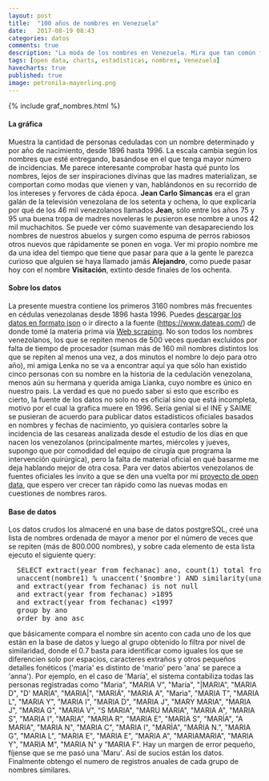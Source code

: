 ```yaml
---
layout: post
title:  "100 años de nombres en Venezuela"
date:   2017-08-19 08:43
categories: datos
comments: true
description: "La moda de los nombres en Venezuela. Mira que tan común fue tu nombre entre los años 1896 y 1996"
tags: [open data, charts, estadísticas, nombres, Venezuela]
havecharts: true
published: true
image: petronila-mayerling.png
---
```


{% include graf_nombres.html %}

<h4>La gráfica</h4>
Muestra la cantidad de personas ceduladas con un nombre determinado y por año de nacimiento, desde 1896 hasta 1996. La escala cambia según los nombres que esté entregando, basándose en el que tenga mayor número de incidencias. Me parece interesante comprobar hasta qué punto los nombres, lejos de ser inspiraciones divinas que las madres materializan, se comportan como modas que vienen y van, hablándonos en su recorrido de los intereses y fervores de cáda época. <b>Jean Carlo Simancas</b> era el gran galán de la televisión venezolana de los setenta y ochena, lo que explicaría por qué de los 46 mil venezolanos llamados <b>Jean</b>, sólo entre los años 75 y 95 una buena tropa de madres noveleras le pusieron ese nombre a unos 42 mil muchachitos. Se puede ver cómo suavemente van desapareciendo los nombres de nuestros abuelos y surgen como espuma de perros rabiosos otros nuevos que rápidamente se ponen en voga. Ver mi propio nombre me da una idea del tiempo que tiene que pasar para que a la gente le parezca curioso que alguien se haya llamado jamás <b>Alejandro</b>, como puede pasar hoy con el nombre <b>Visitación</b>, extinto desde finales de los ochenta.

<h4>Sobre los datos
<a href="/data/nombres-venezuela-anual.json" title="Descarga los datos de la gráfica"><i class="fa fa-table" aria-hidden="true"></i></a>&nbsp;
<a href="https://www.dateas.com" title="Funente de los datos"><i class="fa fa-file-text-o" aria-hidden="true"></i></a></h4>
La presente muestra contiene los primeros 3160 nombres más frecuentes en cédulas venezolanas desde 1896 hasta 1996. Puedes <a href="/data/nombres-venezuela-anual.json">descargar los datos en formato json</a> o ir directo a la fuente (<a href="https://www.dateas.com/">https://www.dateas.com/</a>) de donde tomé la materia prima vía
<a href="{% post_url 2017-06-16-PHP-scraping %}">Web scraping</a>. No son todos los nombres venezolanos, los que se repiten menos de 500 veces quedan excluidos por falta de tiempo de procesador (suman más de 160 mil nombres distintos los que se repiten al menos una vez, a dos minutos el nombre lo dejo para otro año), mi amiga Lenka no se va a encontrar aquí ya que sólo han existido cinco personas con su nombre en la historia de la cedulación venezolana, menos aún su hermana y querida amiga Lianka, cuyo nombre es único en nuestro pais. La verdad es que no puedo saber si esto que escribo es cierto, la fuente de los datos no solo no es oficial sino que está incompleta, motivo por el cual la grafica muere en 1996. Sería genial si el INE y SAIME se pusieran de acuerdo para publicar datos estadísticos oficiales basados en nombres y fechas de nacimiento, yo quisiera contarles sobre la incidencia de las cesareas analizada desde el estudio de los días en que nacen los venezolanos (principalmente martes, miércoles y jueves, supongo que por comodidad del equipo de cirugía que programa la intervención quirúrgica), pero la falta de material oficial en qué basarme me deja hablando mejor de otra cosa. Para ver datos abiertos venezolanos de fuentes oficiales les invito a que se den una vuelta por mi <a href="{% post_url 2017-08-04-datos-abiertos %}">proyecto de open data</a>, que espero ver crecer tan rápido como las nuevas modas en cuestiones de nombres raros.
<br/>
<h4>Base de datos</h4>
Los datos crudos los almacené en una base de datos postgreSQL, creé una lista de nombres ordenada de mayor a menor por el número de veces que se repiten (más de 800.000 nombres), y sobre cada elemento de esta lista ejecuto el siguiente query:

<pre>
  SELECT extract(year from fechanac) ano, count(1) total from dateas where 
  unaccent(nombre1) % unaccent('$nombre') AND similarity(unaccent(nombre1), unaccent('$nombre')) > 0.7
  and extract(year from fechanac) is not null 
  and extract(year from fechanac) >1895
  and extract(year from fechanac) <1997
  group by ano
  order by ano asc
</pre>

que básicamente compara el nombre sin acento con cada uno de los que están en la base de datos y luego al grupo obtenido lo filtra por nivel de similaridad, donde el 0.7 basta para identificar como iguales los que se diferencien solo por espacios, caracteres extraños y otros pequeños detalles fonéticos ('maria' es distinto de 'mario' pero 'ana' se parece a 'anna'). 
Por ejemplo, en el caso de 'María', el sistema contabiliza todas las personas registradas como "Maria", "MARIA   V", "María", "|MARIA", "MARIA D", "D' MARÍA", "MARIA|", "MARIÁ", "MARIA  A", "Marìa", "MARIA T", "MARIA L", "MARIA  Y", "MARIA         I", "MARIA         D", "MARIA J", "MARY MARIA", "MARIA  J", "MARIA         G", "MARIA V", "S MARIA", "MARU MARIA", "MARIA   A", "MARIA  S", "MARIA  I", "MARIA", "MARIA R", "MARIA         E", "MARIA S", "MARÍA", "A MARIA", "MARIA         N", "MARIA C", "MARIA I", "MARÌA", "MARIA N.", "MARIA G", "MARIA         L", "MARIA   E", "MARIA E", "MARIA A", "MARIAMARIA", "MARIA Y", "MARIA M", "MARIA N" y "MARIA F". Hay un margen de error pequeño, fíjense que se me pasó una 'Maru'. Así de sucios están los datos. Finalmente obtengo el numero de registros anuales de cada grupo de nombres similares.
